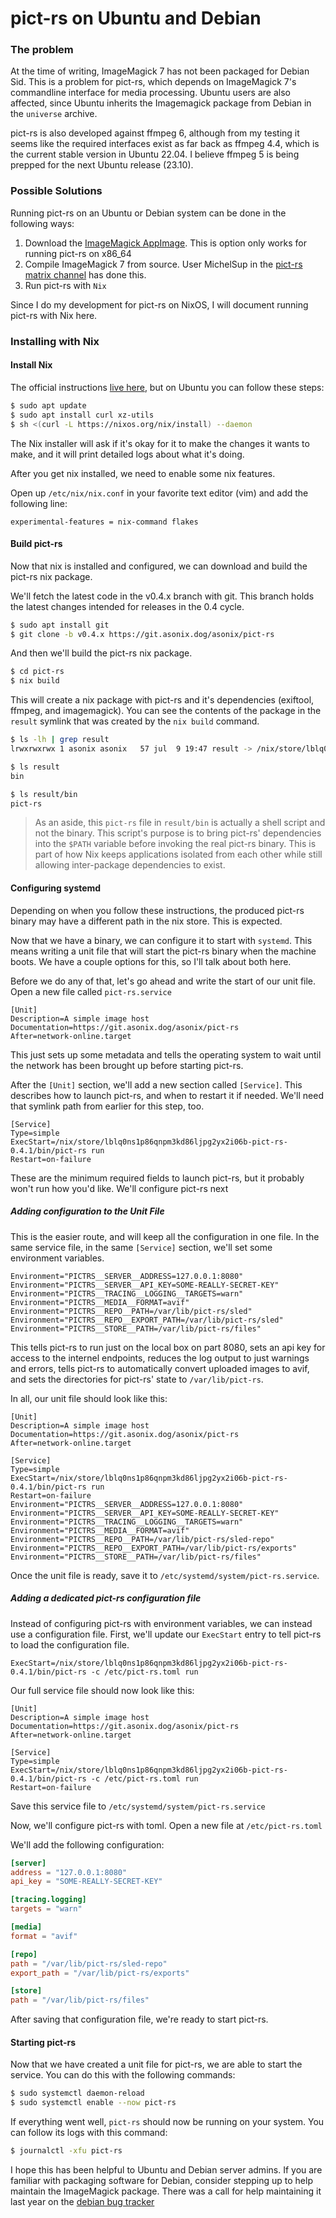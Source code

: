 # pict-rs on Ubuntu and Debian

### The problem

At the time of writing, ImageMagick 7 has not been packaged for Debian Sid. This is a problem for
pict-rs, which depends on ImageMagick 7's commandline interface for media processing. Ubuntu users
are also affected, since Ubuntu inherits the Imagemagick package from Debian in the `universe`
archive.

pict-rs is also developed against ffmpeg 6, although from my testing it seems like the required
interfaces exist as far back as ffmpeg 4.4, which is the current stable version in Ubuntu 22.04. I
believe ffmpeg 5 is being prepped for the next Ubuntu release (23.10).

### Possible Solutions

Running pict-rs on an Ubuntu or Debian system can be done in the following ways:
1. Download the [ImageMagick AppImage](https://imagemagick.org/script/download.php). This is option
    only works for running pict-rs on x86_64
2. Compile ImageMagick 7 from source. User MichelSup in the [pict-rs matrix
    channel](https://matrix.to/#/%23pictrs:matrix.asonix.dog?via=matrix.asonix.dog) has done this.
3. Run pict-rs with `Nix`

Since I do my development for pict-rs on NixOS, I will document running pict-rs with Nix here.

### Installing with Nix

#### Install Nix

The official instructions [live here](https://nixos.org/download.html), but on Ubuntu you can follow
these steps:
```bash
$ sudo apt update
$ sudo apt install curl xz-utils
$ sh <(curl -L https://nixos.org/nix/install) --daemon
```

The Nix installer will ask if it's okay for it to make the changes it wants to make, and it will
print detailed logs about what it's doing.

After you get nix installed, we need to enable some nix features.

Open up `/etc/nix/nix.conf` in your favorite text editor (vim) and add the following line:
```
experimental-features = nix-command flakes
```

#### Build pict-rs

Now that nix is installed and configured, we can download and build the pict-rs nix package.

We'll fetch the latest code in the v0.4.x branch with git. This branch holds the latest changes
intended for releases in the 0.4 cycle.
```bash
$ sudo apt install git
$ git clone -b v0.4.x https://git.asonix.dog/asonix/pict-rs
```

And then we'll build the pict-rs nix package.
```bash
$ cd pict-rs
$ nix build
```

This will create a nix package with pict-rs and it's dependencies (exiftool, ffmpeg, and
imagemagick). You can see the contents of the package in the `result` symlink that was created by
the `nix build` command.

```bash
$ ls -lh | grep result
lrwxrwxrwx 1 asonix asonix   57 jul  9 19:47 result -> /nix/store/lblq0ns1p86qnpm3kd86ljpg2yx2i06b-pict-rs-0.4.1

$ ls result
bin

$ ls result/bin
pict-rs
```

> As an aside, this `pict-rs` file in `result/bin` is actually a shell script and not the binary.
    This script's purpose is to bring pict-rs' dependencies into the `$PATH` variable before
    invoking the real pict-rs binary. This is part of how Nix keeps applications isolated from each
    other while still allowing inter-package dependencies to exist.

#### Configuring systemd

Depending on when you follow these instructions, the produced pict-rs binary may have a different
path in the nix store. This is expected.

Now that we have a binary, we can configure it to start with `systemd`. This means writing a unit
file that will start the pict-rs binary when the machine boots. We have a couple options for this,
so I'll talk about both here.

Before we do any of that, let's go ahead and write the start of our unit file. Open a new file
called `pict-rs.service`
```service
[Unit]
Description=A simple image host
Documentation=https://git.asonix.dog/asonix/pict-rs
After=network-online.target
```

This just sets up some metadata and tells the operating system to wait until the network has been
brought up before starting pict-rs.

After the `[Unit]` section, we'll add a new section called `[Service]`. This describes how to launch
pict-rs, and when to restart it if needed. We'll need that symlink path from earlier for this step,
too.

```service
[Service]
Type=simple
ExecStart=/nix/store/lblq0ns1p86qnpm3kd86ljpg2yx2i06b-pict-rs-0.4.1/bin/pict-rs run
Restart=on-failure
```

These are the minimum required fields to launch pict-rs, but it probably won't run how you'd like.
We'll configure pict-rs next

##### Adding configuration to the Unit File

This is the easier route, and will keep all the configuration in one file. In the same service file,
in the same `[Service]` section, we'll set some environment variables.

```service
Environment="PICTRS__SERVER__ADDRESS=127.0.0.1:8080"
Environment="PICTRS__SERVER__API_KEY=SOME-REALLY-SECRET-KEY"
Environment="PICTRS__TRACING__LOGGING__TARGETS=warn"
Environment="PICTRS__MEDIA__FORMAT=avif"
Environment="PICTRS__REPO__PATH=/var/lib/pict-rs/sled"
Environment="PICTRS__REPO__EXPORT_PATH=/var/lib/pict-rs/sled"
Environment="PICTRS__STORE__PATH=/var/lib/pict-rs/files"
```

This tells pict-rs to run just on the local box on part 8080, sets an api key for access to the
internel endpoints, reduces the log output to just warnings and errors, tells pict-rs to
automatically convert uploaded images to avif, and sets the directories for pict-rs' state to
`/var/lib/pict-rs`.

In all, our unit file should look like this:
```service
[Unit]
Description=A simple image host
Documentation=https://git.asonix.dog/asonix/pict-rs
After=network-online.target

[Service]
Type=simple
ExecStart=/nix/store/lblq0ns1p86qnpm3kd86ljpg2yx2i06b-pict-rs-0.4.1/bin/pict-rs run
Restart=on-failure
Environment="PICTRS__SERVER__ADDRESS=127.0.0.1:8080"
Environment="PICTRS__SERVER__API_KEY=SOME-REALLY-SECRET-KEY"
Environment="PICTRS__TRACING__LOGGING__TARGETS=warn"
Environment="PICTRS__MEDIA__FORMAT=avif"
Environment="PICTRS__REPO__PATH=/var/lib/pict-rs/sled-repo"
Environment="PICTRS__REPO__EXPORT_PATH=/var/lib/pict-rs/exports"
Environment="PICTRS__STORE__PATH=/var/lib/pict-rs/files"
```

Once the unit file is ready, save it to `/etc/systemd/system/pict-rs.service`.


##### Adding a dedicated pict-rs configuration file

Instead of configuring pict-rs with environment variables, we can instead use a configuration file.
First, we'll update our `ExecStart` entry to tell pict-rs to load the configuration file. 

```service
ExecStart=/nix/store/lblq0ns1p86qnpm3kd86ljpg2yx2i06b-pict-rs-0.4.1/bin/pict-rs -c /etc/pict-rs.toml run
```

Our full service file should now look like this:
```service
[Unit]
Description=A simple image host
Documentation=https://git.asonix.dog/asonix/pict-rs
After=network-online.target

[Service]
Type=simple
ExecStart=/nix/store/lblq0ns1p86qnpm3kd86ljpg2yx2i06b-pict-rs-0.4.1/bin/pict-rs -c /etc/pict-rs.toml run
Restart=on-failure
```

Save this service file to `/etc/systemd/system/pict-rs.service`

Now, we'll configure pict-rs with toml. Open a new file at `/etc/pict-rs.toml`

We'll add the following configuration:
```toml
[server]
address = "127.0.0.1:8080"
api_key = "SOME-REALLY-SECRET-KEY"

[tracing.logging]
targets = "warn"

[media]
format = "avif"

[repo]
path = "/var/lib/pict-rs/sled-repo"
export_path = "/var/lib/pict-rs/exports"

[store]
path = "/var/lib/pict-rs/files"
```

After saving that configuration file, we're ready to start pict-rs.


#### Starting pict-rs

Now that we have created a unit file for pict-rs, we are able to start the service. You can do this
with the following commands:
```bash
$ sudo systemctl daemon-reload
$ sudo systemctl enable --now pict-rs
```

If everything went well, `pict-rs` should now be running on your system. You can follow its logs
with this command:
```bash
$ journalctl -xfu pict-rs
```

I hope this has been helpful to Ubuntu and Debian server admins. If you are familiar with packaging
software for Debian, consider stepping up to help maintain the ImageMagick package. There was a call
for help maintaining it last year on the [debian bug
tracker](https://bugs.debian.org/cgi-bin/bugreport.cgi?bug=1017366)
